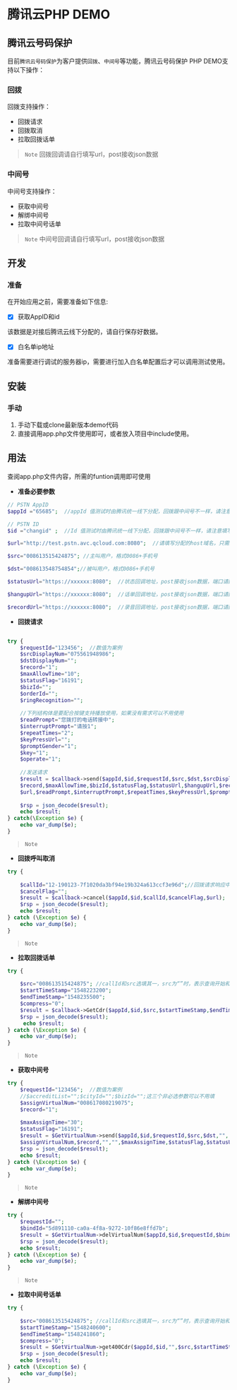 腾讯云PHP DEMO
===

## 腾讯云号码保护

目前`腾讯云号码保护`为客户提供`回拨`、`中间号`等功能，腾讯云号码保护 PHP DEMO支持以下操作：

### 回拨

回拨支持操作：

- 回拨请求
- 回拨取消
- 拉取回拨话单


> `Note` 回拨回调请自行填写url，post接收json数据

### 中间号

中间号支持操作：

- 获取中间号
- 解绑中间号
- 拉取中间号话单


> `Note` 中间号回调请自行填写url，post接收json数据



## 开发

### 准备

在开始应用之前，需要准备如下信息:

- [x] 获取AppID和id

该数据是对接后腾讯云线下分配的，请自行保存好数据。

- [x] 白名单ip地址

准备需要进行调试的服务器ip，需要进行加入白名单配置后才可以调用测试使用。


## 安装



### 手动

1. 手动下载或clone最新版本demo代码
2. 直接调用app.php文件使用即可，或者放入项目中include使用。

## 用法

查阅app.php文件内容，所需的funtion调用即可使用

- **准备必要参数**

```php
// PSTN AppID
$appId ="65685";  //appId 值测试时由腾讯统一线下分配，回拨跟中间号不一样，请注意填写

// PSTN ID
$id ="changid" ;  //Id 值测试时由腾讯统一线下分配，回拨跟中间号不一样，请注意填写

$url="http://test.pstn.avc.qcloud.com:8080";  //请填写分配的host域名，只需要填写http://host这部分

$src="008613515424875"; //主叫用户，格式0086+手机号

$dst="008613548754854";//被叫用户，格式0086+手机号

$statusUrl="https://xxxxxx:8080";  //状态回调地址，post接收json数据，端口请配置80或者8080

$hangupUrl="https://xxxxxx:8080";  //话单回调地址，post接收json数据，端口请配置80或者8080

$recordUrl="https://xxxxxx:8080";  //录音回调地址，post接收json数据，端口请配置80或者8080


```

- **回拨请求**

```php

try {   
	$requestId="123456";  //数值为案例
	$srcDisplayNum="075561948986";
	$dstDisplayNum="";
	$record="1";
	$maxAllowTime="10";
	$statusFlag="16191";
	$bizId="";
	$orderId="";
	$ringRecognition="";
	
	//下列结构体是要配合按键支持播放使用，如果没有需求可以不用使用
	$readPrompt="您拨打的电话转接中";
	$interruptPrompt="请按1";
	$repeatTimes="2";
	$keyPressUrl="";
	$promptGender="1";
	$key="1";
	$operate="1";
	
	//发送请求
    $result = $callback->send($appId,$id,$requestId,$src,$dst,$srcDisplayNum,$dstDisplayNum,
	$record,$maxAllowTime,$bizId,$statusFlag,$statusUrl,$hangupUrl,$recordUrl,$orderId,$ringRecognition,
	$url,$readPrompt,$interruptPrompt,$repeatTimes,$keyPressUrl,$promptGender,$key,$operate);
	
    $rsp = json_decode($result);
    echo $result;
} catch(\Exception $e) {
    echo var_dump($e);
}
```

> `Note` 


- **回拨呼叫取消**

```php
try {
  
	$callId="12-190123-7f1020da3bf94e19b324a613ccf3e96d";//回拨请求响应中返回的 callId
	$cancelFlag="";
    $result = $callback->cancel($appId,$id,$callId,$cancelFlag,$url);
    $rsp = json_decode($result);
    echo $result;
} catch (\Exception $e) {
    echo var_dump($e);
}
```

> `Note` 

- **拉取回拨话单**

```php
try {
	
	$src="008613515424875"; //callId和src选填其一，src为“”时，表示查询开始和结束时间内的所有通话。
	$startTimeStamp="1548223200";
	$endTimeStamp="1548235500";
	$compress="0";
    $result = $callback->GetCdr($appId,$id,$src,$startTimeStamp,$endTimeStamp,$compress,$url);
    $rsp = json_decode($result);
	 echo $result;
} catch (\Exception $e) {
    echo var_dump($e);
}
```

> `Note` 

- **获取中间号**

```php
try {
	$requestId="123456";  //数值为案例
	//$accreditList="";$cityId="";$bizId="";这三个非必选参数可以不用填
	$assignVirtualNum="008617080219075";
	$record="1";
	
	$maxAssignTime="30";
	$statusFlag="16191";
	$result = $GetVirtualNum->send($appId,$id,$requestId,$src,$dst,"",
	$assignVirtualNum,$record,"","",$maxAssignTime,$statusFlag,$statusUrl,$hangupUrl,$recordUrl,$url);
    $rsp = json_decode($result);
    echo $result;
} catch (\Exception $e) {
    echo var_dump($e);
}
```

> `Note` 

- **解绑中间号**

```php
try {
	$requestId="";
	$bindId="5d891110-ca0a-4f8a-9272-10f86e8ffd7b";
	$result = $GetVirtualNum->delVirtualNum($appId,$id,$requestId,$bindId,"",$url);
    $rsp = json_decode($result);
    echo $result;
} catch (\Exception $e) {
    echo var_dump($e);
}
```

> `Note`

- **拉取中间号话单**

```php
try {
	
	$src="008613515424875"; //callId和src选填其一，src为“”时，表示查询开始和结束时间内的所有通话。
	$startTimeStamp="1548240600";
	$endTimeStamp="1548241860";
	$compress="0";
    $result = $GetVirtualNum->get400Cdr($appId,$id,"",$src,$startTimeStamp,$endTimeStamp,$compress,$url);
    $rsp = json_decode($result);
    echo $result;
} catch (\Exception $e) {
    echo var_dump($e);
}
```

